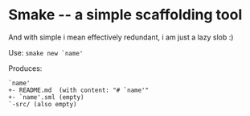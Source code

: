 # Smake -- a simple scaffolding tool

And with simple i mean effectively redundant, i am just a lazy slob :)

Use: ``smake new `name'``

Produces:

```
`name'
+- README.md  (with content: "# `name'"
+- `name'.sml (empty)
`-src/ (also empty)
```